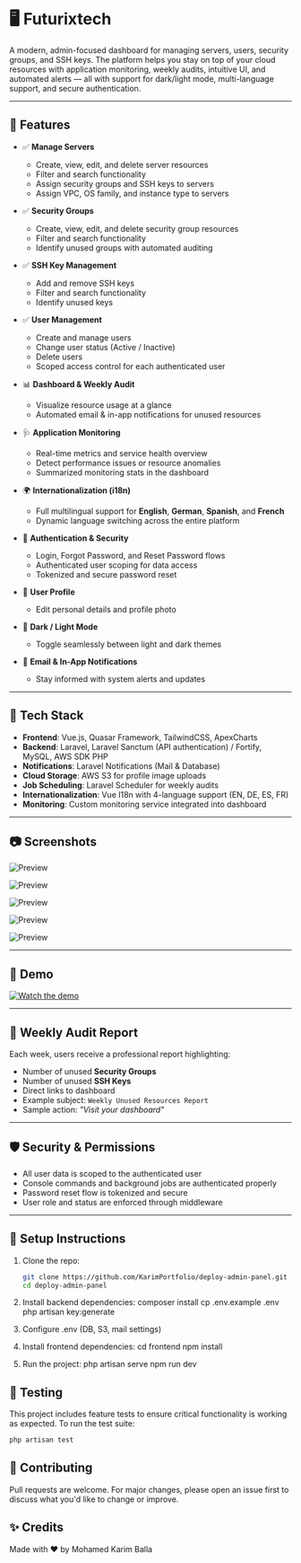 # 🖥️ Futurixtech

A modern, admin-focused dashboard for managing servers, users, security groups, and SSH keys. The platform helps you stay on top of your cloud resources with application monitoring, weekly audits, intuitive UI, and automated alerts — all with support for dark/light mode, multi-language support, and secure authentication.

---

## 🚀 Features

- ✅ **Manage Servers**
  - Create, view, edit, and delete server resources
  - Filter and search functionality
  - Assign security groups and SSH keys to servers
  - Assign VPC, OS family, and instance type to servers

- ✅ **Security Groups**
  - Create, view, edit, and delete security group resources
  - Filter and search functionality
  - Identify unused groups with automated auditing

- ✅ **SSH Key Management**
  - Add and remove SSH keys
  - Filter and search functionality
  - Identify unused keys

- ✅ **User Management**
  - Create and manage users
  - Change user status (Active / Inactive)
  - Delete users
  - Scoped access control for each authenticated user

- 📊 **Dashboard & Weekly Audit**
  - Visualize resource usage at a glance
  - Automated email & in-app notifications for unused resources

- 🩺 **Application Monitoring**
  - Real-time metrics and service health overview
  - Detect performance issues or resource anomalies
  - Summarized monitoring stats in the dashboard

- 🌍 **Internationalization (i18n)**
  - Full multilingual support for **English**, **German**, **Spanish**, and **French**
  - Dynamic language switching across the entire platform

- 🔐 **Authentication & Security**
  - Login, Forgot Password, and Reset Password flows
  - Authenticated user scoping for data access
  - Tokenized and secure password reset

- 👤 **User Profile**
  - Edit personal details and profile photo

- 🌙 **Dark / Light Mode**
  - Toggle seamlessly between light and dark themes

- 🔔 **Email & In-App Notifications**
  - Stay informed with system alerts and updates

---

## 🧱 Tech Stack

- **Frontend**: Vue.js, Quasar Framework, TailwindCSS, ApexCharts
- **Backend**: Laravel, Laravel Sanctum (API authentication) / Fortify, MySQL, AWS SDK PHP
- **Notifications**: Laravel Notifications (Mail & Database)
- **Cloud Storage**: AWS S3 for profile image uploads
- **Job Scheduling**: Laravel Scheduler for weekly audits
- **Internationalization**: Vue I18n with 4-language support (EN, DE, ES, FR)
- **Monitoring**: Custom monitoring service integrated into dashboard

---

## 📷 Screenshots
![Preview](https://firebasestorage.googleapis.com/v0/b/karim-portfolio-bc1e8.appspot.com/o/deploy-admin-panel.png?alt=media&token=432957fc-8f68-472f-b6f8-70a000443bb4)

![Preview](https://firebasestorage.googleapis.com/v0/b/karim-portfolio-bc1e8.appspot.com/o/Screenshot%202025-10-15%20at%2018.23.11.png?alt=media&token=78fe8547-81fc-4446-a694-a520c7d3e019)

![Preview](https://firebasestorage.googleapis.com/v0/b/karim-portfolio-bc1e8.appspot.com/o/deploy-admin-panel-database-details-page.png?alt=media&token=b723c2eb-e8f5-46eb-b851-5c188f01b374)

![Preview](https://firebasestorage.googleapis.com/v0/b/karim-portfolio-bc1e8.appspot.com/o/deploy-admin-panel-databases-page.png?alt=media&token=a223df4e-7545-49b9-9482-4341170dda48)

![Preview](https://firebasestorage.googleapis.com/v0/b/karim-portfolio-bc1e8.appspot.com/o/deploy-admin-associations.png?alt=media&token=58d968eb-796e-4670-adcb-20a0f3a71b91)

---

## 🎥 Demo

[![Watch the demo](https://firebasestorage.googleapis.com/v0/b/karim-portfolio-bc1e8.appspot.com/o/deploy-admin-panel-login.png?alt=media&token=8c810ac6-0991-4852-a3ca-3e459ef88986)](https://firebasestorage.googleapis.com/v0/b/karim-portfolio-bc1e8.appspot.com/o/deploy-admin-panel-project.mp4?alt=media&token=e42c8217-078c-478f-81ab-e967bf190c7b)

---

## 📩 Weekly Audit Report

Each week, users receive a professional report highlighting:
- Number of unused **Security Groups**
- Number of unused **SSH Keys**
- Direct links to dashboard
- Example subject: `Weekly Unused Resources Report`
- Sample action: _"Visit your dashboard"_

---

## 🛡️ Security & Permissions

- All user data is scoped to the authenticated user
- Console commands and background jobs are authenticated properly
- Password reset flow is tokenized and secure
- User role and status are enforced through middleware

---

## 🔧 Setup Instructions

1. Clone the repo:
   ```bash
   git clone https://github.com/KarimPortfolio/deploy-admin-panel.git
   cd deploy-admin-panel

2. Install backend dependencies:
   composer install
   cp .env.example .env
   php artisan key:generate

3. Configure .env (DB, S3, mail settings)
4. Install frontend dependencies:
   cd frontend
   npm install

5. Run the project:
   php artisan serve
   npm run dev

## 🧪 Testing
This project includes feature tests to ensure critical functionality is working as expected.
To run the test suite:
   ```bash
   php artisan test
   ```


## 🤝 Contributing
Pull requests are welcome. For major changes, please open an issue first to discuss what you'd like to change or improve.

## ✨ Credits
Made with ❤️ by Mohamed Karim Balla